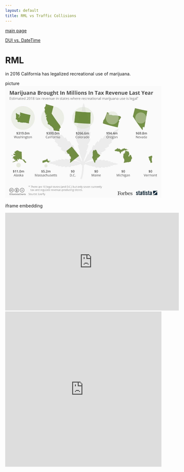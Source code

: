 ```yaml
---
layout: default
title: RML vs Traffic Collisions
---
```

[main page](https://boh016.github.io/fair_policing/)

[DUI vs. DateTime](./pages/datetime.html)

# RML
in 2016 California has legalized recreational use of marijuana.

picture
![revenue](./assets/revenue.jpg "revenue")

iframe embedding
<iframe width="560" height="315" src="https://www.youtube-nocookie.com/embed/opSiomnDEQo" frameborder="0" allow="accelerometer; autoplay; encrypted-media; gyroscope; picture-in-picture" allowfullscreen></iframe>


<iframe class="highcharts-iframe" src="https://app.everviz.com/embed/cUNgFv-c/" title="Chart: " style="border: 0; width: 100%; height: 500px"></iframe>